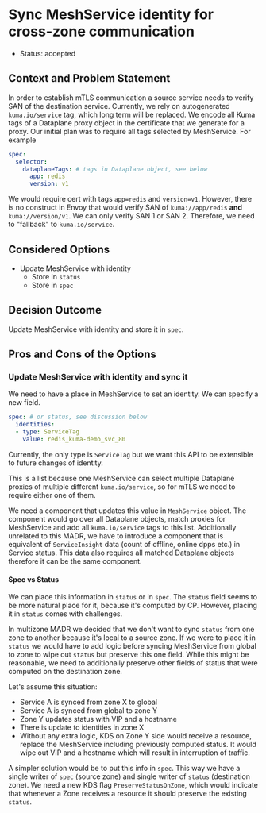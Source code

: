 # Sync MeshService identity for cross-zone communication

* Status: accepted

## Context and Problem Statement

In order to establish mTLS communication a source service needs to verify SAN of the destination service.
Currently, we rely on autogenerated `kuma.io/service` tag, which long term will be replaced.
We encode all Kuma tags of a Dataplane proxy object in the certificate that we generate for a proxy.
Our initial plan was to require all tags selected by MeshService. For example

```yaml
spec:
  selector:
    dataplaneTags: # tags in Dataplane object, see below
      app: redis
      version: v1
```

We would require cert with tags `app=redis` and `version=v1`.
However, there is no construct in Envoy that would verify SAN of `kuma://app/redis` **and** `kuma://version/v1`.
We can only verify SAN 1 or SAN 2.
Therefore, we need to "fallback" to `kuma.io/service`. 

## Considered Options

* Update MeshService with identity
  * Store in `status`
  * Store in `spec`

## Decision Outcome

Update MeshService with identity and store it in `spec`. 

## Pros and Cons of the Options

### Update MeshService with identity and sync it

We need to have a place in MeshService to set an identity. We can specify a new field.

```yaml
spec: # or status, see discussion below
  identities:
  - type: ServiceTag
    value: redis_kuma-demo_svc_80
```

Currently, the only type is `ServiceTag` but we want this API to be extensible to future changes of identity.

This is a list because one MeshService can select multiple Dataplane proxies of multiple different `kuma.io/service`, so for mTLS we need to require either one of them.

We need a component that updates this value in `MeshService` object.
The component would go over all Dataplane objects, match proxies for MeshService and add all `kuma.io/service` tags to this list.
Additionally unrelated to this MADR, we have to introduce a component that is equivalent of `ServiceInsight` data (count of offline, online dpps etc.) in Service status.
This data also requires all matched Dataplane objects therefore it can be the same component.

#### Spec vs Status

We can place this information in `status` or in `spec`. The `status` field seems to be more natural place for it, because it's computed by CP.
However, placing it in `status` comes with challenges.

In multizone MADR we decided that we don't want to sync `status` from one zone to another because it's local to a source zone.
If we were to place it in `status` we would have to add logic before syncing MeshService from global to zone to wipe out `status` but preserve this one field.
While this might be reasonable, we need to additionally preserve other fields of status that were computed on the destination zone.

Let's assume this situation:
* Service A is synced from zone X to global
* Service A is synced from global to zone Y
* Zone Y updates status with VIP and a hostname
* There is update to identities in zone X
* Without any extra logic, KDS on Zone Y side would receive a resource, replace the MeshService including previously computed status. 
  It would wipe out VIP and a hostname which will result in interruption of traffic.

A simpler solution would be to put this info in `spec`. This way we have a single writer of `spec` (source zone) and single writer of `status` (destination zone).
We need a new KDS flag `PreserveStatusOnZone`, which would indicate that whenever a Zone receives a resource it should preserve the existing `status`. 
